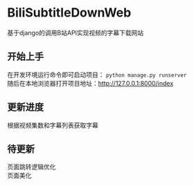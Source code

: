 # BiliSubtitleDownWeb
基于django的调用B站API实现视频的字幕下载网站

## 开始上手
在开发环境运行命令即可启动项目：
```python manage.py runserver```  
随后在本地浏览器打开项目地址：http://127.0.0.1:8000/index

## 更新进度
根据视频集数和字幕列表获取字幕

## 待更新
页面跳转逻辑优化  
页面美化
